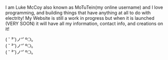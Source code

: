 I am Luke McCoy also known as MoTuTein(my online username) and I love programming, and building things that have anything at all to do with electrity!
My Website is still a work in progress but when it is launched (VERY SOON) it will have all my information, contact info, and creations on it!


( ˘ ³˘)ノ°ﾟº❍｡	<br>
( ˘ ³˘)ノ°ﾟº❍｡	<br>
( ˘ ³˘)ノ°ﾟº❍｡
